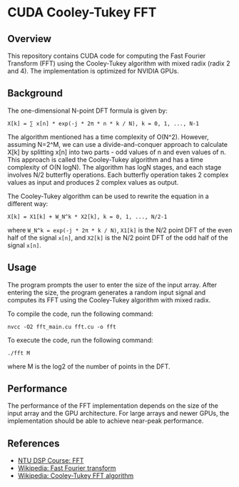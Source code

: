 # CUDA Cooley-Tukey FFT

## Overview

This repository contains CUDA code for computing the Fast Fourier Transform (FFT) using the Cooley-Tukey algorithm with mixed radix (radix 2 and 4). The implementation is optimized for NVIDIA GPUs.

## Background

The one-dimensional N-point DFT formula is given by:

```
X[k] = ∑ x[n] * exp(-j * 2π * n * k / N), k = 0, 1, ..., N-1
```

The algorithm mentioned has a time complexity of O(N^2). However, assuming N=2^M, we can use a divide-and-conquer approach to calculate X[k] by splitting x[n] into two parts - odd values of n and even values of n. This approach is called the Cooley-Tukey algorithm and has a time complexity of O(N logN). The algorithm has logN stages, and each stage involves N/2 butterfly operations. Each butterfly operation takes 2 complex values as input and produces 2 complex values as output.

The Cooley-Tukey algorithm can be used to rewrite the equation in a different way:

```
X[k] = X1[k] + W_N^k * X2[k], k = 0, 1, ..., N/2-1
```

where `W_N^k = exp(-j * 2π * k / N)`, `X1[k]` is the N/2 point DFT of the even half of the signal `x[n]`, and `X2[k]` is the N/2 point DFT of the odd half of the signal `x[n]`.

## Usage

The program prompts the user to enter the size of the input array. After entering the size, the program generates a random input signal and computes its FFT using the Cooley-Tukey algorithm with mixed radix.

To compile the code, run the following command:

```
nvcc -O2 fft_main.cu fft.cu -o fft
```

To execute the code, run the following command:

```
./fft M
```

where M is the log2 of the number of points in the DFT.

## Performance

The performance of the FFT implementation depends on the size of the input array and the GPU architecture. For large arrays and newer GPUs, the implementation should be able to achieve near-peak performance.

## References

- [NTU DSP Course: FFT](http://www.cmlab.csie.ntu.edu.tw/cml/dsp/training/coding/transform/fft.html)
- [Wikipedia: Fast Fourier transform](https://en.wikipedia.org/wiki/Fast_Fourier_transform)
- [Wikipedia: Cooley-Tukey FFT algorithm](https://en.wikipedia.org/wiki/Cooley%E2%80%93Tukey_FFT_algorithm)
